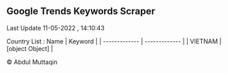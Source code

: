 

## Google Trends Keywords Scraper 
 
Last Update 11-05-2022 , 14:10:43

Country List :
 Name  | Keyword |
| ------------- | ------------- |
| VIETNAM | [object Object] |



© Abdul Muttaqin 
